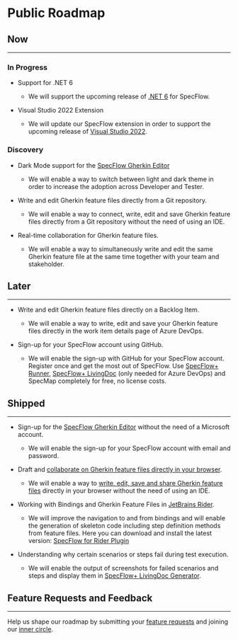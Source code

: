 # Public Roadmap

## Now
-------
### In Progress

- Support for .NET 6

  - We will support the upcoming release of [.NET 6](https://devblogs.microsoft.com/dotnet/announcing-net-6-preview-1/) for SpecFlow.

- Visual Studio 2022 Extension

  - We will update our SpecFlow extension in order to support the upcoming release of [Visual Studio 2022](https://visualstudio.microsoft.com/vs/preview/vs2022/).

### Discovery

- Dark Mode support for the [SpecFlow Gherkin Editor](https://app.specflow.org/gherkin-editor)
  
  - We will enable a way to switch between light and dark theme in order to increase the adoption across Developer and Tester.
  
- Write and edit Gherkin feature files directly from a Git repository.
  
  - We will enable a way to connect, write, edit and save Gherkin feature files directly from a Git repository without the need of using an IDE.

- Real-time collaboration for Gherkin feature files.
  
  - We will enable a way to simultaneously write and edit the same Gherkin feature file at the same time together with your team and stakeholder.

## Later
---

- Write and edit Gherkin feature files directly on a Backlog Item.

    - We will enable a way to write, edit and save your Gherkin feature files directly in the work item details page of Azure DevOps.

- Sign-up for your SpecFlow account using GitHub.

  - We will enable the sign-up with GitHub for your SpecFlow account. Register once and get the most out of SpecFlow. Use [SpecFlow+ Runner](https://specflow.org/plus/runner/), [SpecFlow+ LivingDoc](https://specflow.org/plus/livingdoc/) (only needed for Azure DevOps) and SpecMap completely for free, no license costs.

## Shipped
---
- Sign-up for the [SpecFlow Gherkin Editor](https://app.specflow.org/gherkin-editor) without the need of a Microsoft account.

  - We will enable the sign-up for your SpecFlow account with email and password. 

- Draft and [collaborate on Gherkin feature files directly in your browser](https://app.specflow.org/gherkin-editor).

  - We will enable a way to [write, edit, save and share Gherkin feature files](https://specflow.org/tools/online-gherkin-editor/) directly in your browser without the need of using an IDE.

- Working with Bindings and Gherkin Feature Files in [JetBrains Rider](https://www.jetbrains.com/rider/).

  - We will improve the navigation to and from bindings and will enable the generation of skeleton code including step definition methods from feature files. Here you can download and install the latest version: [SpecFlow for Rider Plugin](https://plugins.jetbrains.com/plugin/15957-specflow-for-rider/)

- Understanding why certain scenarios or steps fail during test execution. 

   - We will enable the output of screenshots for failed scenarios and steps and display them in [SpecFlow+ LivingDoc Generator](https://docs.specflow.org/projects/specflow-livingdoc/en/latest/LivingDocGenerator/Generating-Documentation.html). 

## Feature Requests and Feedback
---
Help us shape our roadmap by submitting your [feature requests](https://support.specflow.org/hc/en-us/community/topics/360000519178-Feature-Requests) and joining our [inner circle](https://specflow.org/inner-circle).

